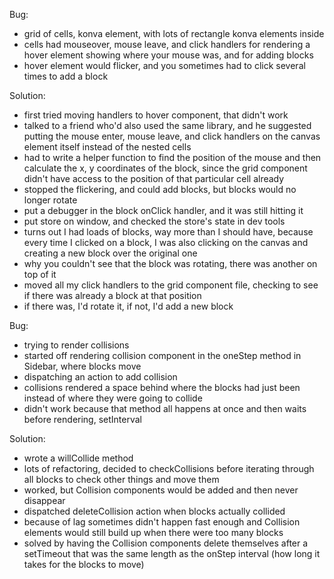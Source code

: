 Bug:
- grid of cells, konva element, with lots of rectangle konva elements inside
- cells had mouseover, mouse leave, and click handlers for rendering a hover element showing where your mouse was, and for adding blocks
- hover element would flicker, and you sometimes had to click several times to add a block

Solution:
- first tried moving handlers to hover component, that didn't work
- talked to a friend who'd also used the same library, and he suggested putting the mouse enter, mouse leave, and click handlers on the canvas element itself instead of the nested cells
- had to write a helper function to find the position of the mouse and then calculate the x, y coordinates of the block, since the grid component didn't have access to the position of that particular cell already
- stopped the flickering, and could add blocks, but blocks would no longer rotate
- put a debugger in the block onClick handler, and it was still hitting it
- put store on window, and checked the store's state in dev tools
- turns out I had loads of blocks, way more than I should have, because every time I clicked on a block, I was also clicking on the canvas and creating a new block over the original one
- why you couldn't see that the block was rotating, there was another on top of it
- moved all my click handlers to the grid component file, checking to see if there was already a block at that position
- if there was, I'd rotate it, if not, I'd add a new block

Bug:
- trying to render collisions
- started off rendering collision component in the oneStep method in Sidebar, where blocks move
- dispatching an action to add collision
- collisions rendered a space behind where the blocks had just been instead of where they were going to collide
- didn't work because that method all happens at once and then waits before rendering, setInterval

Solution:
- wrote a willCollide method
- lots of refactoring, decided to checkCollisions before iterating through all blocks to check other things and move them
- worked, but Collision components would be added and then never disappear
- dispatched deleteCollision action when blocks actually collided
- because of lag sometimes didn't happen fast enough and Collision elements would still build up when there were too many blocks
- solved by having the Collision components delete themselves after a setTimeout that was the same length as the onStep interval (how long it takes for the blocks to move)
